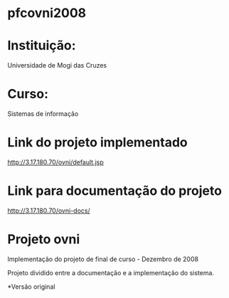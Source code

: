 # pfcovni2008

# Instituição: 
  Universidade de Mogi das Cruzes
# Curso:
  Sistemas de informação

# Link do projeto implementado
http://3.17.180.70/ovni/default.jsp

# Link para documentação do projeto
http://3.17.180.70/ovni-docs/

# Projeto ovni

Implementação do projeto de final de curso - Dezembro de 2008

Projeto dividido entre a documentação e a implementação do sistema.

*Versão original
